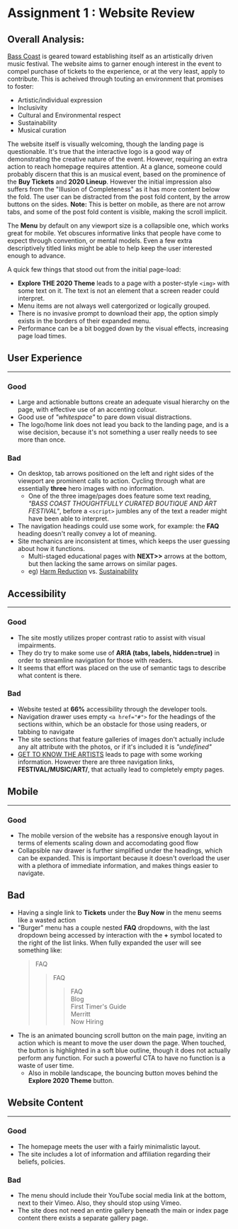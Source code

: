 # Assignment 1 : Website Review

## Overall Analysis:

[Bass Coast](https://basscoast.ca/) is geared toward establishing itself as an artistically driven music festival. The website aims to garner enough interest in the event to compel purchase of tickets to the experience, or at the very least, apply to contribute. This is acheived through touting an environment that promises to foster:  
- Artistic/individual expression
- Inclusivity
- Cultural and Environmental respect
- Sustainability
- Musical curation
 

The website itself is visually welcoming, though the landing page is questionable. It's true that the interactive logo is a good way of demonstrating the creative nature of the event. However, requiring an extra action to reach homepage requires attention. At a glance, someone could probably discern that this is an musical event, based on the prominence of the **Buy Tickets** and **2020 Lineup**. However the initial impression also suffers from the "Illusion of Completeness" as it has more content below the fold. The user can be distracted from the post fold content, by the arrow buttons on the sides. **Note:** This is better on mobile, as there are not arrow tabs, and some of the post fold content is visible, making the scroll implicit.  

The **Menu** by default on any viewport size is a collapsible one, which works great for mobile. Yet obscures informative links that people have come to expect through convention, or mental models. Even a few extra descriptively titled links might be able to help keep the user interested enough to advance.

A quick few things that stood out from the initial page-load:
- **Explore THE 2020 Theme** leads to a page with a poster-style `<img>` with some text on it. The text is not an element that a screen reader could interpret.
- Menu items are not always well catergorized or logically grouped.
- There is no invasive prompt to download their app, the option simply exists in the borders of their expanded menu.
- Performance can be a bit bogged down by the visual effects, increasing page load times.


## User Experience
______________________________________________

### **Good**

- Large and actionable buttons create an adequate visual hierarchy on the page, with effective use of an accenting colour.
- Good use of *"whitespace"* to pare down visual distractions.
- The logo/home link does not lead you back to the landing page, and is a wise decision, because it's not something a user really needs to see more than once.

### **Bad**

- On desktop, tab arrows positioned on the left and right sides of the viewport are prominent calls to action. Cycling through what are essentially **three** hero images with no information.
    - One of the three image/pages does feature some text reading, *"BASS COAST THOUGHTFULLY CURATED BOUTIQUE AND ART FESTIVAL"*, before a `<script>` jumbles any of the text a reader might have been able to interpret.
- The navigation headings could use some work, for example: the **FAQ** heading doesn't really convey a lot of meaning.
- Site mechanics are inconsistent at times, which keeps the user guessing about how it functions.
  - Multi-staged educational pages with **NEXT>>** arrows at the bottom, but then lacking the same arrows on similar pages.
  - eg) [Harm Reduction](https://basscoast.ca/pages/harm-reduction-education-series) vs. [Sustainability](https://basscoast.ca/pages/sustainability-education-series)


## Accessibility
______________________________________________

### **Good**

- The site mostly utilizes proper contrast ratio to assist with visual impairments.
- They do try to make some use of **ARIA (tabs, labels, hidden=true)** in order to streamline navigation for those with readers.
- It seems that effort was placed on the use of semantic tags to describe what content is there.

### **Bad**

- Website tested at **66%** accessibility through the developer tools.
- Navigation drawer uses empty `<a href="#">` for the headings of the sections within, which be an obstacle for those using readers, or tabbing to navigate
- The site sections that feature galleries of images don't actually include any alt attribute with the photos, or if it's included it is *"undefined"*
- [GET TO KNOW THE ARTISTS](https://basscoast.ca/blogs/get-to-know) leads to page with some working information. However there are three navigation links, **FESTIVAL/MUSIC/ART/**, that actually lead to completely empty pages.
## Mobile
____________________________________________

### **Good**

- The mobile version of the website has a responsive enough layout in terms of elements scaling down and accomodating good flow
- Collapsible nav drawer is further simplified under the headings, which can be expanded. This is important because it doesn't overload the user with a plethora of immediate information, and makes things easier to navigate.

## **Bad**

- Having a single link to **Tickets** under the **Buy Now** in the menu seems like a wasted action
- "Burger" menu has a couple nested **FAQ** dropdowns, with the last dropdown being accessed by interaction with the **+** symbol located to the right of the list links. When fully expanded the user will see something like:
    >FAQ  
    >>FAQ                   
    >>>FAQ  
    >>>Blog  
    >>>First Timer's Guide  
    >>>Merritt  
    >>>Now Hiring  
- The is an animated bouncing scroll button on the main page, inviting an action which is meant to move the user down the page. When touched, the button is highlighted in a soft blue outline, though it does not actually perform any function. For such a powerful CTA to have no function is a waste of user time.
  - Also in mobile landscape, the bouncing button moves behind the **Explore 2020 Theme** button. 

## Website Content
___________________________________________

### **Good**

- The homepage meets the user with a fairly minimalistic layout.
- The site includes a lot of information and affiliation regarding their beliefs, policies.

### **Bad**

- The menu should include their YouTube social media link at the bottom, next to their Vimeo. Also, they should stop using Vimeo.
- The site does not need an entire gallery beneath the main or index page content there exists a separate gallery page.
